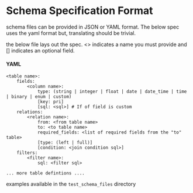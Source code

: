 # Schema Specification Format

schema files can be provided in JSON or YAML format. The below spec uses
the yaml format but, translating should be trivial. 

the below file lays out the spec. <> indicates a name you must provide 
and [] indicates an optional field. 
#### YAML
```
<table name>:
    fields:
        <column name>: 
            type: (string | integer | float | date | date_time | time | binary | enum | custom)
            [key: pri] 
            [sql: <sql>] # If of field is custom 
    relations:
        <relation name>:
            from: <from table name>
            to: <to table name>
            required_fields: <list of required fields from the "to" table>
            [type: (left | full)]
            [condition: <join condition sql>] 
    filters:
        <filter name>:
            sql: <filter sql>

... more table defintions ....
```

examples available in the `test_schema_files` directory